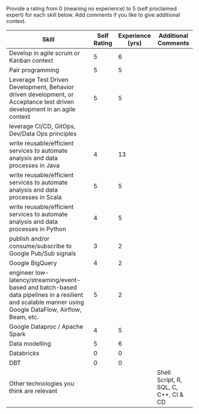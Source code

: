 

Provide a rating from 0 (meaning no experience) to 5 (self proclaimed expert) for each skill below. Add comments if you like to give additional context.

Skill | Self Rating | Experience (yrs) | Additional Comments
----- | ------------ | ---------------- | -------------------
Develop in agile scrum or Kanban context​ | 5 | 6 | 
Pair programming​ | 5 | 5 | 
Leverage Test Driven Development, Behavior driven development, or Acceptance test driven development in an agile context | 5 | 5 | 
leverage CI/CD, GitOps, Dev/Data Ops principles​ |  |  | 
write reusable/efficient services to automate analysis and data processes in Java​ | 4 | 13 | 
write reusable/efficient services to automate analysis and data processes in Scala​ | 5 | 5 | 
write reusable/efficient services to automate analysis and data processes in Python​ | 4 | 5 | 
publish and/or consume/subscribe to Google Pub/Sub signals​ | 3 | 2 | 
Google BigQuery​ | 4 | 2 | 
engineer low-latency/streaming/event-based and batch-based data pipelines in a resilient and scalable manner using Google DataFlow, Airflow, Beam, etc.​ | 5 | 2 | 
Google Dataproc / Apache Spark​ | 4 | 5 | 
Data modelling​ | 5 | 6 | 
Databricks​ | 0 | 0 | 
DBT | 0 | 0 | 
Other technologies you think are relevant |  |  | Shell Script, R, SQL, C, C++, CI & CD
